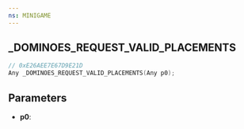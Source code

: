 ```yaml
---
ns: MINIGAME
---
```

## _DOMINOES_REQUEST_VALID_PLACEMENTS

```c
// 0xE26AEE7E67D9E21D
Any _DOMINOES_REQUEST_VALID_PLACEMENTS(Any p0);
```

## Parameters
* **p0**:
